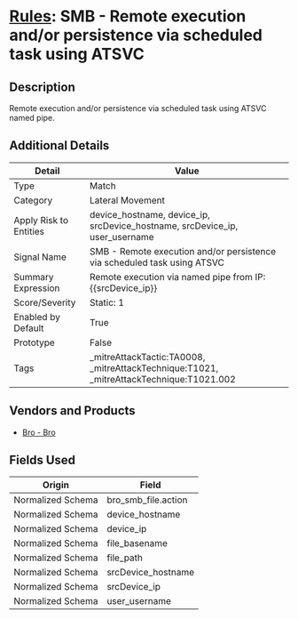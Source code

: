 # [Rules](README.md): SMB - Remote execution and/or persistence via scheduled task using ATSVC 

## Description
Remote execution and/or persistence via scheduled task using ATSVC named pipe.

## Additional Details
|Detail|Value|
|----|----|
|Type|Match|
|Category|Lateral Movement|
|Apply Risk to Entities|device_hostname, device_ip, srcDevice_hostname, srcDevice_ip, user_username|
|Signal Name|SMB - Remote execution and/or persistence via scheduled task using ATSVC |
|Summary Expression|Remote execution via named pipe from IP: {{srcDevice_ip}}|
|Score/Severity|Static: 1|
|Enabled by Default|True|
|Prototype|False|
|Tags|_mitreAttackTactic:TA0008, _mitreAttackTechnique:T1021, _mitreAttackTechnique:T1021.002|
## Vendors and Products
- [Bro - Bro](../products/37C866BF-72E1-470A-9072-EDB908F56951.md)


## Fields Used

|Origin|Field|
|----|----|
|Normalized Schema|bro_smb_file.action|
|Normalized Schema|device_hostname|
|Normalized Schema|device_ip|
|Normalized Schema|file_basename|
|Normalized Schema|file_path|
|Normalized Schema|srcDevice_hostname|
|Normalized Schema|srcDevice_ip|
|Normalized Schema|user_username|


